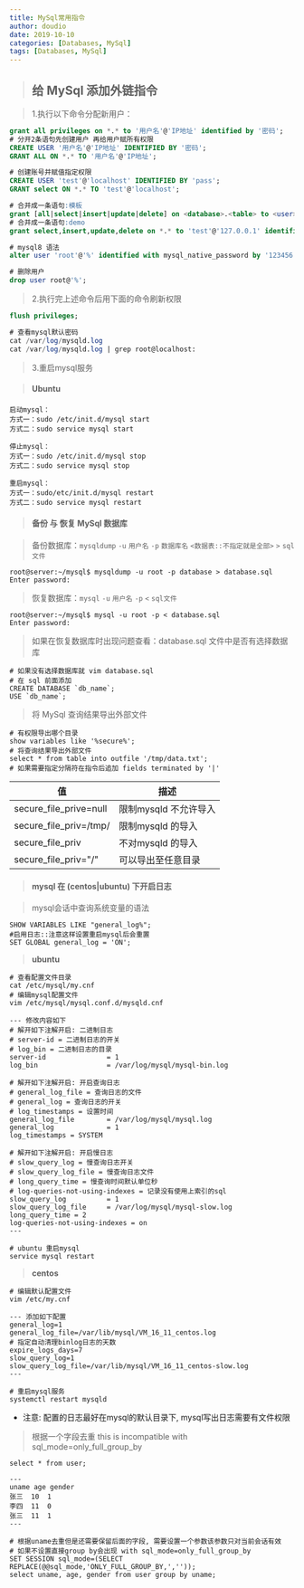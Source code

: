 ```yaml
---
title: MySql常用指令
author: doudio
date: 2019-10-10
categories: [Databases, MySql]
tags: [Databases, MySql]
---
```


> ## 给 MySql 添加外链指令

> 1.执行以下命令分配新用户：

```sql
grant all privileges on *.* to '用户名'@'IP地址' identified by '密码';
# 分开2条语句先创建用户 再给用户赋所有权限
CREATE USER '用户名'@'IP地址' IDENTIFIED BY '密码';
GRANT ALL ON *.* TO '用户名'@'IP地址';

# 创建账号并赋值指定权限
CREATE USER 'test'@'localhost' IDENTIFIED BY 'pass';
GRANT select ON *.* TO 'test'@'localhost';

# 合并成一条语句:模板
grant [all|select|insert|update|delete] on <database>.<table> to <user>@<localhost> identified by 'pass';
# 合并成一条语句:demo
grant select,insert,update,delete on *.* to 'test'@'127.0.0.1' identified by '123456';

# mysql8 语法
alter user 'root'@'%' identified with mysql_native_password by '123456';

# 删除用户
drop user root@'%';
```

>  2.执行完上述命令后用下面的命令刷新权限

```sql
flush privileges;

# 查看mysql默认密码
cat /var/log/mysqld.log
cat /var/log/mysqld.log | grep root@localhost:
```

> 3.重启mysql服务

> #### Ubuntu

```shell
启动mysql：
方式一：sudo /etc/init.d/mysql start 
方式二：sudo service mysql start

停止mysql：
方式一：sudo /etc/init.d/mysql stop 
方式二：sudo service mysql stop

重启mysql：
方式一：sudo/etc/init.d/mysql restart
方式二：sudo service mysql restart
```

> #### 备份 与 恢复 MySql 数据库

> 备份数据库：`mysqldump` `-u` `用户名` `-p` `数据库名` `<数据表::不指定就是全部>` `>` `sql文件`

```shell
root@server:~/mysql$ mysqldump -u root -p database > database.sql
Enter password: 
```

> 恢复数据库：`mysql` `-u` `用户名` `-p` `<` `sql文件`

```shell
root@server:~/mysql$ mysql -u root -p < database.sql
Enter password: 
```

> 如果在恢复数据库时出现问题查看：database.sql 文件中是否有选择数据库

```shell
# 如果没有选择数据库就 vim database.sql
# 在 sql 前面添加
CREATE DATABASE `db_name`;
USE `db_name`;
```

> 将 MySql 查询结果导出外部文件

```shell
# 有权限导出哪个目录
show variables like '%secure%';
# 将查询结果导出外部文件
select * from table into outfile '/tmp/data.txt';
# 如果需要指定分隔符在指令后追加 fields terminated by '|'
```

| 值                     | 描述                  |
| ---------------------- | --------------------- |
| secure_file_prive=null | 限制mysqld 不允许导入 |
| secure_file_priv=/tmp/ | 限制mysqld 的导入     |
| secure_file_priv       | 不对mysqld 的导入     |
| secure_file_priv="/"   | 可以导出至任意目录    |


> #### mysql 在 (**centos|ubuntu**) 下开启日志

> mysql会话中查询系统变量的语法

```mysql
SHOW VARIABLES LIKE "general_log%"; 
#启用日志::注意这样设置重启mysql后会重置
SET GLOBAL general_log = 'ON';
```

> **ubuntu**

```properties
# 查看配置文件目录
cat /etc/mysql/my.cnf
# 编辑mysql配置文件
vim /etc/mysql/mysql.conf.d/mysqld.cnf

--- 修改内容如下
# 解开如下注解开启: 二进制日志
# server-id = 二进制日志的开关
# log_bin = 二进制日志的目录
server-id               = 1
log_bin                 = /var/log/mysql/mysql-bin.log

# 解开如下注解开启: 开启查询日志
# general_log_file = 查询日志的文件
# general_log = 查询日志的开关
# log_timestamps = 设置时间
general_log_file        = /var/log/mysql/mysql.log
general_log             = 1
log_timestamps = SYSTEM

# 解开如下注解开启: 开启慢日志
# slow_query_log = 慢查询日志开关
# slow_query_log_file = 慢查询日志文件
# long_query_time = 慢查询时间默认单位秒
# log-queries-not-using-indexes = 记录没有使用上索引的sql
slow_query_log          = 1
slow_query_log_file     = /var/log/mysql/mysql-slow.log
long_query_time = 2
log-queries-not-using-indexes = on
---

# ubuntu 重启mysql
service mysql restart
```

> **centos**

```properties
# 编辑默认配置文件
vim /etc/my.cnf

--- 添加如下配置
general_log=1
general_log_file=/var/lib/mysql/VM_16_11_centos.log
# 指定自动清理binlog日志的天数
expire_logs_days=7
slow_query_log=1
slow_query_log_file=/var/lib/mysql/VM_16_11_centos-slow.log
---

# 重启mysql服务
systemctl restart mysqld
```

* 注意: 配置的日志最好在mysql的默认目录下, mysql写出日志需要有文件权限

> 根据一个字段去重 this is incompatible with sql_mode=only_full_group_by

```
select * from user;

---
uname age gender
张三  10  1
李四  11  0
张三  11  1
---

# 根据uname去重但是还需要保留后面的字段, 需要设置一个参数该参数只对当前会话有效
# 如果不设置直接group by会出现 with sql_mode=only_full_group_by
SET SESSION sql_mode=(SELECT REPLACE(@@sql_mode,'ONLY_FULL_GROUP_BY,',''));
select uname, age, gender from user group by uname;
```